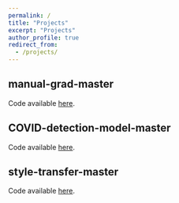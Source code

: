 ```yaml
---
permalink: /
title: "Projects"
excerpt: "Projects"
author_profile: true
redirect_from: 
  - /projects/
---
```


## manual-grad-master
Code available [here](https://github.com/jackychen651/manual-grad-master).

## COVID-detection-model-master
Code available [here](https://github.com/jackychen651/COVID-detection-model-master).

## style-transfer-master
Code available [here](https://github.com/jackychen651/style-transfer-master).

